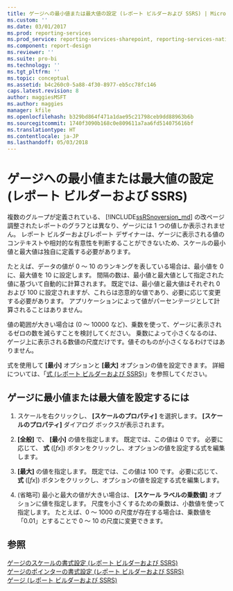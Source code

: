 ```yaml
---
title: ゲージへの最小値または最大値の設定 (レポート ビルダーおよび SSRS) | Microsoft Docs
ms.custom: ''
ms.date: 03/01/2017
ms.prod: reporting-services
ms.prod_service: reporting-services-sharepoint, reporting-services-native
ms.component: report-design
ms.reviewer: ''
ms.suite: pro-bi
ms.technology: ''
ms.tgt_pltfrm: ''
ms.topic: conceptual
ms.assetid: b4c260c0-5a88-4f30-8977-eb5cc78fc146
caps.latest.revision: 8
author: maggiesMSFT
ms.author: maggies
manager: kfile
ms.openlocfilehash: b329bd864f471a1dae95c21798ceb9dd88963b6b
ms.sourcegitcommit: 1740f3090b168c0e809611a7aa6fd514075616bf
ms.translationtype: HT
ms.contentlocale: ja-JP
ms.lasthandoff: 05/03/2018
---
```

# <a name="set-a-minimum-or-maximum-on-a-gauge-report-builder-and-ssrs"></a>ゲージへの最小値または最大値の設定 (レポート ビルダーおよび SSRS)
  複数のグループが定義されている、 [!INCLUDE[ssRSnoversion_md](../../includes/ssrsnoversion-md.md)] の改ページ調整されたレポートのグラフとは異なり、ゲージには 1 つの値しか表示されません。 レポート ビルダーおよびレポート デザイナーは、ゲージに表示される値のコンテキストや相対的な有意性を判断することができないため、スケールの最小値と最大値は独自に定義する必要があります。   
    
  たとえば、データの値が 0 ～ 10 のランキングを表している場合は、最小値を 0 に、最大値を 10 に設定します。 間隔の数は、最小値と最大値として指定された値に基づいて自動的に計算されます。 既定では、最小値と最大値はそれぞれ 0 および 100 に設定されますが、これらは恣意的な値であり、必要に応じて変更する必要があります。 アプリケーションによって値がパーセンテージとして計算されることはありません。  
  
 値の範囲が大きい場合は (0 ～ 10000 など)、乗数を使って、ゲージに表示されるゼロの数を減らすことを検討してください。 乗数によって小さくなるのは、ゲージ上に表示される数値の尺度だけです。値そのものが小さくなるわけではありません。  
  
 式を使用して **[最小]** オプションと **[最大]** オプションの値を設定できます。 詳細については、「[式 (レポート ビルダーおよび SSRS)](../../reporting-services/report-design/expressions-report-builder-and-ssrs.md)」を参照してください。  
  
## <a name="to-set-the-minimum-and-maximum-on-the-gauge"></a>ゲージに最小値または最大値を設定するには  
  
1.  スケールを右クリックし、 **[スケールのプロパティ]** を選択します。 **[スケールのプロパティ]** ダイアログ ボックスが表示されます。  
  
2.  **[全般]** で、 **[最小]** の値を指定します。 既定では、この値は 0 です。 必要に応じて、 **式** ([*fx*]) ボタンをクリックし、オプションの値を設定する式を編集します。  
  
3.  **[最大]** の値を指定します。 既定では、この値は 100 です。 必要に応じて、 **式** ([*fx*]) ボタンをクリックし、オプションの値を設定する式を編集します。  
  
4.  (省略可) 最小と最大の値が大きい場合は、 **[スケール ラベルの乗数値]** オプションに値を指定します。 尺度を小さくするための乗数は、小数値を使って指定します。 たとえば、0 ～ 1000 の尺度が存在する場合は、乗数値を「0.01」とすることで 0 ～ 10 の尺度に変更できます。  
  
## <a name="see-also"></a>参照  
 [ゲージのスケールの書式設定 &#40;レポート ビルダーおよび SSRS&#41;](../../reporting-services/report-design/formatting-scales-on-a-gauge-report-builder-and-ssrs.md)   
 [ゲージのポインターの書式設定 &#40;レポート ビルダーおよび SSRS&#41;](../../reporting-services/report-design/formatting-pointers-on-a-gauge-report-builder-and-ssrs.md)   
 [ゲージ (レポート ビルダーおよび SSRS)](../../reporting-services/report-design/gauges-report-builder-and-ssrs.md)  
  
  
